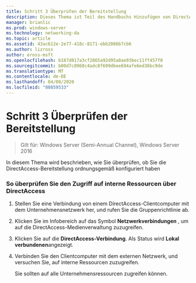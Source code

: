 ```yaml
---
title: Schritt 3 Überprüfen der Bereitstellung
description: Dieses Thema ist Teil des Handbuchs Hinzufügen von DirectAccess zu einer vorhandenen Remote Zugriffs Bereitstellung (VPN) für Windows Server 2016.
manager: brianlic
ms.prod: windows-server
ms.technology: networking-da
ms.topic: article
ms.assetid: 43ac612e-2e77-418c-8171-ebb2086b7cb6
ms.author: lizross
author: eross-msft
ms.openlocfilehash: b187d017a3cf2865a92d95a8ae93bec11ff457f0
ms.sourcegitcommit: b00d7c8968c4adc8f699dbee694afe6ed36bc9de
ms.translationtype: MT
ms.contentlocale: de-DE
ms.lasthandoff: 04/08/2020
ms.locfileid: "80859533"
---
```

# <a name="step-3-verify-the-deployment"></a>Schritt 3 Überprüfen der Bereitstellung

>Gilt für: Windows Server (Semi-Annual Channel), Windows Server 2016

In diesem Thema wird beschrieben, wie Sie überprüfen, ob Sie die DirectAccess-Bereitstellung ordnungsgemäß konfiguriert haben  
  
### <a name="to-verify-access-to-internal-resources-through-directaccess"></a>So überprüfen Sie den Zugriff auf interne Ressourcen über DirectAccess  
  
1.  Stellen Sie eine Verbindung von einem DirectAccess-Clientcomputer mit dem Unternehmensnetzwerk her, und rufen Sie die Gruppenrichtlinie ab.  
  
2.  Klicken Sie im Infobereich auf das Symbol **Netzwerkverbindungen** , um auf die DirectAccess-Medienverwaltung zuzugreifen.  
  
3.  Klicken Sie auf die **DirectAccess-Verbindung**. Als Status wird **Lokal verbundenen**angezeigt.  
  
4.  Verbinden Sie den Clientcomputer mit dem externen Netzwerk, und versuchen Sie, auf interne Ressourcen zuzugreifen.  
  
    Sie sollten auf alle Unternehmensressourcen zugreifen können.  
  


